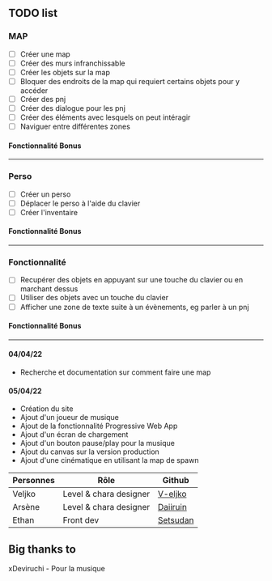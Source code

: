 ## TODO list

### MAP

- [ ] Créer une map
- [ ] Créer des murs infranchissable
- [ ] Créer les objets sur la map
- [ ] Bloquer des endroits de la map qui requiert certains objets pour y accéder
- [ ] Créer des pnj
- [ ] Créer des dialogue pour les pnj
- [ ] Créer des éléments avec lesquels on peut intéragir
- [ ] Naviguer entre différentes zones

#### Fonctionnalité Bonus

---

### Perso

- [ ] Créer un perso
- [ ] Déplacer le perso à l'aide du clavier
- [ ] Créer l'inventaire

#### Fonctionnalité Bonus

---

### Fonctionnalité

- [ ] Recupérer des objets en appuyant sur une touche du clavier ou en marchant dessus
- [ ] Utiliser des objets avec un touche du clavier
- [ ] Afficher une zone de texte suite à un évènements, eg parler à un pnj

#### Fonctionnalité Bonus

---

#### 04/04/22

- Recherche et documentation sur comment faire une map

#### 05/04/22

- Création du site
- Ajout d'un joueur de musique
- Ajout de la fonctionnalité Progressive Web App
- Ajout d'un écran de chargement
- Ajout d'un bouton pause/play pour la musique
- Ajout du canvas sur la version production
- Ajout d'une cinématique en utilisant la map de spawn

| Personnes | Rôle                   | Github                                  |
| --------- | ---------------------- | --------------------------------------- |
| Veljko    | Level & chara designer | [V-eljko](https://github.com/V-eljko)   |
| Arsène    | Level & chara designer | [Daiiruin](https://github.com/Daiiruin) |
| Ethan     | Front dev              | [Setsudan](github.com/setsudan)         |

## Big thanks to

xDeviruchi - Pour la musique
